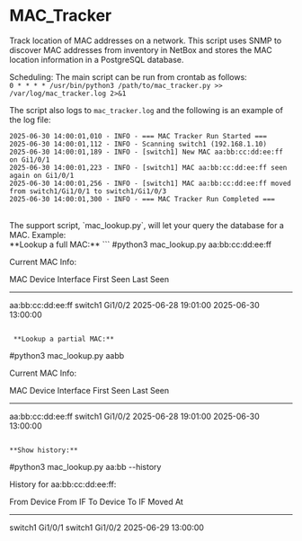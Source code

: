 # MAC_Tracker
Track location of MAC addresses on a network.  This script uses SNMP to discover MAC addresses from inventory in NetBox and stores the MAC location information in a PostgreSQL database.

Scheduling:
The main script can be run from crontab as follows:<br>
`0 * * * * /usr/bin/python3 /path/to/mac_tracker.py >> /var/log/mac_tracker.log 2>&1`

The script also logs to `mac_tracker.log` and the following is an example of the log file:<br>
```
2025-06-30 14:00:01,010 - INFO - === MAC Tracker Run Started ===
2025-06-30 14:00:01,112 - INFO - Scanning switch1 (192.168.1.10)
2025-06-30 14:00:01,189 - INFO - [switch1] New MAC aa:bb:cc:dd:ee:ff on Gi1/0/1
2025-06-30 14:00:01,223 - INFO - [switch1] MAC aa:bb:cc:dd:ee:ff seen again on Gi1/0/1
2025-06-30 14:00:01,256 - INFO - [switch1] MAC aa:bb:cc:dd:ee:ff moved from switch1/Gi1/0/1 to switch1/Gi1/0/3
2025-06-30 14:00:01,300 - INFO - === MAC Tracker Run Completed ===
```

<br>
The support script, `mac_lookup.py`, will let your query the database for a MAC.  Example:<br>
**Lookup a full MAC:**
```
#python3 mac_lookup.py aa:bb:cc:dd:ee:ff

Current MAC Info:

MAC                Device    Interface   First Seen          Last Seen
----------------  --------  -----------  -------------------  -------------------
aa:bb:cc:dd:ee:ff  switch1   Gi1/0/2      2025-06-28 19:01:00  2025-06-30 13:00:00
```

 **Lookup a partial MAC:**
 ```
#python3 mac_lookup.py aabb

Current MAC Info:

MAC                Device    Interface   First Seen          Last Seen
----------------  --------  -----------  -------------------  -------------------
aa:bb:cc:dd:ee:ff  switch1   Gi1/0/2      2025-06-28 19:01:00  2025-06-30 13:00:00
```

**Show history:**
```
#python3 mac_lookup.py aa:bb --history

History for aa:bb:cc:dd:ee:ff:

From Device    From IF   To Device    To IF     Moved At
-------------  --------  -----------  --------  -------------------
switch1        Gi1/0/1   switch1      Gi1/0/2   2025-06-29 13:00:00
```
